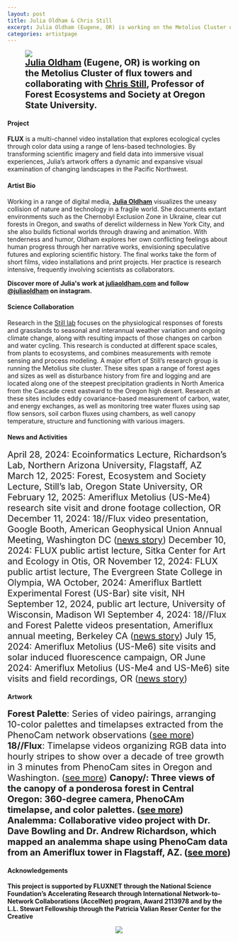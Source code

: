 ```yaml
---
layout: post
title: Julia Oldham & Chris Still
excerpt: Julia Oldham (Eugene, OR) is working on the Metolius Cluster of flux towers and collaborating with Chris Still, Professor of Forest Ecosystems and Society at Oregon State University.
categories: artistpage
---
```


<figure class="half">
	<img src="https://fluxnetart.github.io/images/Julia_Chris.png">
	<figcaption style="font-size: 20;"><b> <a href="https://www.juliaoldham.com/">Julia Oldham</a> (Eugene, OR) is working on the Metolius Cluster of flux towers and collaborating with  <a href="https://directory.forestry.oregonstate.edu/people/still-chris">Chris Still</a>, Professor of Forest Ecosystems and Society at Oregon State University.</b></figcaption>
</figure>


<h4>Project</h4>

<b>FLUX</b> is a multi-channel video installation that explores ecological cycles through color data using a range of lens-based technologies. By transforming scientific imagery and field data into immersive visual experiences, Julia’s artwork offers a dynamic and expansive visual examination of changing landscapes in the Pacific Northwest.


<h4>Artist Bio</h4>

Working in a range of digital media, <b><a href="https://www.juliaoldham.com/">Julia Oldham</a></b> visualizes the uneasy collision of nature and technology in a fragile world. She documents extant environments such as the Chernobyl Exclusion Zone in Ukraine, clear cut forests in Oregon, and swaths of derelict wilderness in New York City, and she also builds fictional worlds through drawing and animation. With tenderness and humor, Oldham explores her own conflicting feelings about human progress through her narrative works, envisioning speculative futures and exploring scientific history. The final works take the form of short films, video installations and print projects. Her practice is research intensive, frequently involving scientists as collaborators.

<b>Discover more of Julia's work at <a href="http://www.juliaoldham.com">juliaoldham.com</a> and follow <a href="https://www.instagram.com/juliaoldham/">@juliaoldham</a> on instagram.</b>


<h4>Science Collaboration</h4>

Research in the <a href="https://directory.forestry.oregonstate.edu/people/still-chris">Still lab</a> focuses on the physiological responses of forests and grasslands to seasonal and interannual weather variation and ongoing climate change, along with resulting impacts of those changes on carbon and water cycling. This research is conducted at different space scales, from plants to ecosystems, and combines measurements with remote sensing and process modeling. A major effort of Still’s research group is running the Metolius site cluster. These sites span a range of forest ages and sizes as well as disturbance history from fire and logging and are located along one of the steepest precipitation gradients in North America from the Cascade crest eastward to the Oregon high desert. Research at these sites includes eddy covariance-based measurement of carbon, water, and energy exchanges, as well as monitoring tree water fluxes using sap flow sensors, soil carbon fluxes using chambers, as well canopy temperature, structure and functioning with various imagers.


<h4>News and Activities</h4>

<figcaption style="font-size: 20;">
April 28, 2024: Ecoinformatics Lecture, Richardson’s Lab, Northern Arizona University, Flagstaff, AZ
March 12, 2025: Forest, Ecosystem and Society Lecture, Still’s lab, Oregon State University, OR
February 12, 2025: Ameriflux Metolius (US-Me4) research site visit and drone footage collection, OR
December 11, 2024: 18//Flux video presentation, Google Booth, American Geophysical Union Annual Meeting, Washington DC (<a href="https://fluxnetart.github.io/agumeeting/">news story</a>)
December 10, 2024: FLUX public artist lecture, Sitka Center for Art and Ecology in Otis, OR
November 12, 2024: FLUX public artist lecture, The Evergreen State College in Olympia, WA
October, 2024: Ameriflux Bartlett Experimental Forest (US-Bar) site visit, NH
September 12, 2024, public art lecture, University of Wisconsin, Madison WI
September 4, 2024: 18//Flux and Forest Palette videos presentation, Ameriflux annual meeting, Berkeley CA (<a href="https://fluxnetart.github.io/amerifluxmeeting/">news story</a>)
July 15, 2024: Ameriflux Metolius (US-Me6) site visits and solar induced fluorescence campaign, OR 
June 2024: Ameriflux Metolius (US-Me4 and US-Me6) site visits and field recordings, OR (<a href="https://fluxnetart.github.io/me4-kickoff/">news story</a>)
</figcaption>


<h4>Artwork</h4>

<figcaption style="font-size: 20;">
<b>Forest Palette</b>: Series of video pairings, arranging 10-color palettes and timelapses extracted from the PhenoCam network observations (<a href="https://www.instagram.com/p/DGwQiA0SVQI/?utm_source=ig_web_copy_link&igsh=MzRlODBiNWFlZA==">see more</a>)
<b>18//Flux</b>: Timelapse videos organizing RGB data into hourly stripes to show over a decade of tree growth in 3 minutes from PhenoCam sites in Oregon and Washington. (<a href="https://vimeo.com/1004954176">see more</a>)
<b>Canopy/<b>: Three views of the canopy of a ponderosa forest in Central Oregon: 360-degree camera, PhenoCAm timelapse, and color palettes. (<a href="https://vimeo.com/juliaoldham">see more</a>)
<b>Analemma</b>: Collaborative video project with Dr. Dave Bowling and Dr. Andrew Richardson, which mapped an analemma shape using PhenoCam data from an Ameriflux tower in Flagstaff, AZ. (<a href="https://www.instagram.com/reel/DAT5M72SUvb/?utm_source=ig_web_copy_link&igsh=MzRlODBiNWFlZA==">see more</a>)
</figcaption>


<h4>Acknowledgements</h4>

<figcaption>
This project is supported by FLUXNET through the National Science Foundation’s Accelerating Research through International Network-to-Network Collaborations (AccelNet) program, Award 2113978 and by the L.L. Stewart Fellowship through the Patricia Valian Reser Center for the Creative 
</figcaption>

<figure style="text-align: center;">
  <img src="https://fluxnetart.github.io/images/Julia_logos.png">
</figure>



